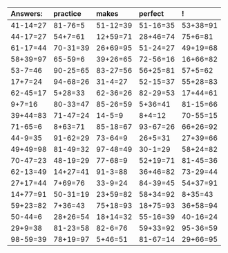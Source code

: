 | Answers: | practice | makes | perfect | ! |
| :--- | :--- | :--- | :--- | :--- |
| 41-14=27 | 81-76=5 | 51-12=39 | 51-16=35 | 53+38=91 | 
| 44-17=27 | 54+7=61 | 12+59=71 | 28+46=74 | 75+6=81 | 
| 61-17=44 | 70-31=39 | 26+69=95 | 51-24=27 | 49+19=68 | 
| 58+39=97 | 65-59=6 | 39+26=65 | 72-56=16 | 16+66=82 | 
| 53-7=46 | 90-25=65 | 83-27=56 | 56+25=81 | 57+5=62 | 
| 17+7=24 | 94-68=26 | 31-4=27 | 52-15=37 | 55+28=83 | 
| 62-45=17 | 5+28=33 | 62-36=26 | 82-29=53 | 17+44=61 | 
| 9+7=16 | 80-33=47 | 85-26=59 | 5+36=41 | 81-15=66 | 
| 39+44=83 | 71-47=24 | 14-5=9 | 8+4=12 | 70-55=15 | 
| 71-65=6 | 8+63=71 | 85-18=67 | 93-67=26 | 66+26=92 | 
| 44-9=35 | 91-62=29 | 73-64=9 | 26+5=31 | 27+39=66 | 
| 49+49=98 | 81-49=32 | 97-48=49 | 30-1=29 | 58+24=82 | 
| 70-47=23 | 48-19=29 | 77-68=9 | 52+19=71 | 81-45=36 | 
| 62-13=49 | 14+27=41 | 91-3=88 | 36+46=82 | 73-29=44 | 
| 27+17=44 | 7+69=76 | 33-9=24 | 84-39=45 | 54+37=91 | 
| 14+77=91 | 50-31=19 | 23+59=82 | 58+34=92 | 8+35=43 | 
| 59+23=82 | 7+36=43 | 75+18=93 | 18+75=93 | 36+58=94 | 
| 50-44=6 | 28+26=54 | 18+14=32 | 55-16=39 | 40-16=24 | 
| 29+9=38 | 81-23=58 | 82-6=76 | 59+33=92 | 95-36=59 | 
| 98-59=39 | 78+19=97 | 5+46=51 | 81-67=14 | 29+66=95 | 
